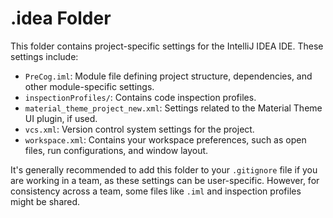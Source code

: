 # .idea Folder

This folder contains project-specific settings for the IntelliJ IDEA IDE. These settings include:

- `PreCog.iml`: Module file defining project structure, dependencies, and other module-specific settings.
- `inspectionProfiles/`: Contains code inspection profiles.
- `material_theme_project_new.xml`: Settings related to the Material Theme UI plugin, if used.
- `vcs.xml`: Version control system settings for the project.
- `workspace.xml`: Contains your workspace preferences, such as open files, run configurations, and window layout.

It's generally recommended to add this folder to your `.gitignore` file if you are working in a team, as these settings can be user-specific. However, for consistency across a team, some files like `.iml` and inspection profiles might be shared.